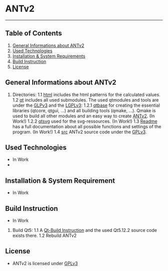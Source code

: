 # ANTv2
***
## Table of Contents
1. [General Informations about ANTv2](#general-informations)
2. [Used Technologies](#used-technologies)
3. [Installation & System Requirements](#installation-&-system-requirements)
4. [Build Instruction](#build-instruction)
5. [License](#license)

## General Informations about ANTv2
1. Directories:
1.1 [html](html) includes the html patterns for the calculated values.
1.2 [qt](qt) includes all used submodules. The used qtmodules and tools are under the [GLPv3](COPYING) and the [LGPLv3](COPYING.LESSER):
1.2.1 [qtbase]() for creating the essential libraries (qtcore, qtgui, ...) and all building tools (qmake, ...). Qmake is used to build all other modules and an easy way to create [ANTv2](#build-instruction). (In Work!)
1.2.2 [qtsvg](qt/5.12.2/submodules/qtsvg-everywhere-src-5.12.2/) used for the svg-ressources. (In Work!)
1.3 [Readme](Readme) has a full documentation about all possible functions and settings of the program. (In Work!)
1.4 [src](src) ANTv2 source code under the [GPLv3](LICENSE).

## Used Technologies
* In Work
*

## Installation & System Requirement
* In Work

## Build Instruction
* In Work
1. Build Qt5:
1.1 A [Qt-Build Instruction](https://github.com/hrafnass/qt5.12.2) and the used Qt5.12.2 source code exists there.
1.2 Rebuild ANTv2 

## License
* ANTv2 is licensed under [GPLv3](https://github.com/hrafnass/ANTv2/blob/master/LICENSE)
